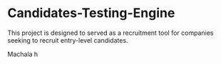 # Candidates-Testing-Engine
This project is designed to served as a recruitment tool for companies seeking to recruit entry-level candidates.

Machala h
